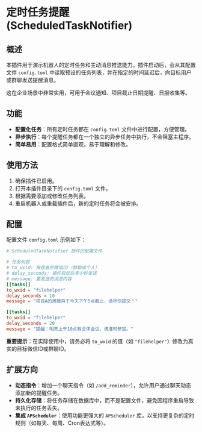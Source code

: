 # 定时任务提醒 (ScheduledTaskNotifier)

## 概述

本插件用于演示机器人的定时任务和主动消息推送能力。插件启动后，会从其配置文件 `config.toml` 中读取预设的任务列表，并在指定的时间延迟后，向目标用户或群聊发送提醒消息。

这在企业场景中非常实用，可用于会议通知、项目截止日期提醒、日报收集等。

## 功能

- **配置化任务**：所有定时任务都在 `config.toml` 文件中进行配置，方便管理。
- **异步执行**：每个提醒任务都在一个独立的异步任务中执行，不会阻塞主程序。
- **简单易用**：配置格式简单直观，易于理解和修改。

## 使用方法

1.  确保插件已启用。
2.  打开本插件目录下的 `config.toml` 文件。
3.  根据需要添加或修改任务列表。
4.  重启机器人或重载插件后，新的定时任务将会被安排。

## 配置

配置文件 `config.toml` 示例如下：

```toml
# ScheduledTaskNotifier 插件的配置文件

# 任务列表
# to_wxid: 接收者的微信ID（群聊或个人）
# delay_seconds: 插件启动后多少秒发送
# message: 要发送的消息内容
[[tasks]]
to_wxid = "filehelper"
delay_seconds = 10
message = "项目A的周报将于今天下午5点截止，请尽快提交！"

[[tasks]]
to_wxid = "filehelper"
delay_seconds = 20
message = "提醒：明天上午10点有全体会议，请准时参加。"
```

**重要提示**：在实际使用中，请务必将 `to_wxid` 的值（如 `"filehelper"`）修改为真实的目标微信ID或群聊ID。

## 扩展方向

- **动态指令**：增加一个聊天指令（如 `/add_reminder`），允许用户通过聊天动态添加新的提醒任务。
- **持久化存储**：将任务存储在数据库中，而不是配置文件，避免因程序重启导致未执行的任务丢失。
- **集成 `APScheduler`**：使用功能更强大的 `APScheduler` 库，以支持更复杂的定时规则（如每天、每周、Cron表达式等）。